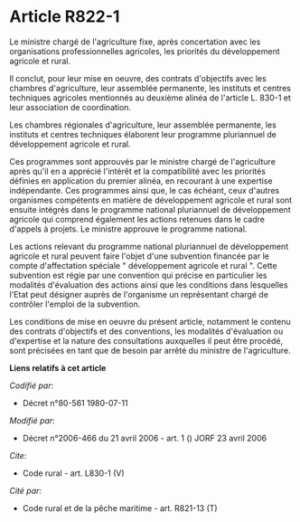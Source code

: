 # Article R822-1

Le ministre chargé de l'agriculture fixe, après concertation avec les organisations professionnelles agricoles, les priorités
du développement agricole et rural. 

Il conclut, pour leur mise en oeuvre, des contrats d'objectifs avec les chambres d'agriculture, leur assemblée permanente,
les instituts et centres techniques agricoles mentionnés au deuxième alinéa de l'article L. 830-1 et leur association de
coordination. 

Les chambres régionales d'agriculture, leur assemblée permanente, les instituts et centres techniques élaborent leur
programme pluriannuel de développement agricole et rural. 

Ces programmes sont approuvés par le ministre chargé de l'agriculture après qu'il en a apprécié l'intérêt et la compatibilité
avec les priorités définies en application du premier alinéa, en recourant à une expertise indépendante. Ces programmes ainsi
que, le cas échéant, ceux d'autres organismes compétents en matière de développement agricole et rural sont ensuite intégrés
dans le programme national pluriannuel de développement agricole qui comprend également les actions retenues dans le cadre
d'appels à projets. Le ministre approuve le programme national. 

Les actions relevant du programme national pluriannuel de développement agricole et rural peuvent faire l'objet d'une
subvention financée par le compte d'affectation spéciale " développement agricole et rural ". Cette subvention est régie par
une convention qui précise en particulier les modalités d'évaluation des actions ainsi que les conditions dans lesquelles
l'Etat peut désigner auprès de l'organisme un représentant chargé de contrôler l'emploi de la subvention. 

Les conditions de mise en oeuvre du présent article, notamment le contenu des contrats d'objectifs et des conventions, les
modalités d'évaluation ou d'expertise et la nature des consultations auxquelles il peut être procédé, sont précisées en tant
que de besoin par arrêté du ministre de l'agriculture.

**Liens relatifs à cet article**

_Codifié par_:

  - Décret n°80-561 1980-07-11

_Modifié par_:

  - Décret n°2006-466 du 21 avril 2006 - art. 1 () JORF 23 avril 2006

_Cite_:

  - Code rural - art. L830-1 (V)

_Cité par_:

  - Code rural et de la pêche maritime - art. R821-13 (T)
